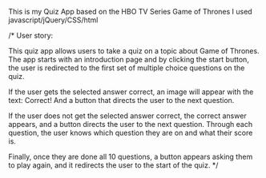 This is my Quiz App based on the HBO TV Series Game of Thrones
I used javascript/jQuery/CSS/html

/* User story:

This quiz app allows users to take a quiz on a topic about Game of Thrones.
The app starts with an introduction page and by clicking the start button, the user is redirected to the first set of multiple choice questions on the quiz.

If the user gets the selected answer correct, an image will appear with the text: Correct! And a button that directs the user to the next question.

If the user does not get the selected answer correct, the correct answer appears, and a button directs the user to the next question.
Through each question, the user knows which question they are on and what their score is.

Finally, once they are done all 10 questions, a button appears asking them to play again, and it redirects the user to the start of the quiz. */

